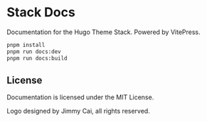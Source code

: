# Stack Docs

Documentation for the Hugo Theme Stack. Powered by VitePress.

```bash
pnpm install
pnpm run docs:dev
pnpm run docs:build
```

## License

Documentation is licensed under the MIT License.

Logo designed by Jimmy Cai, all rights reserved.